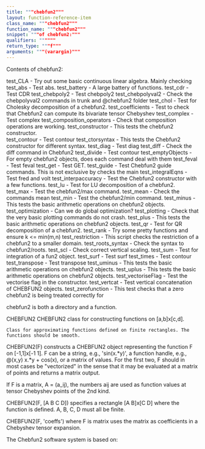 ```yaml
---
title: """chebfun2"""
layout: function-reference-item
class_name: """chebfun2"""
function_name: """chebfun2"""
snippet: """of chebfun2:"""
qualifiers: """"""
return_type: """f"""
arguments: """(varargin)"""
---
```


Contents of chebfun2:

test_CLA                       - Try out some basic continuous linear algebra. Mainly checking
test_abs                       - Test abs. 
test_battery                   - A large battery of functions. 
test_cdr                       - Test CDR 
test_chebpoly2                 - Test chebpoly2 
test_chebpolyval2              - Check the chebpolyval2 commands in trunk and @chebfun2 folder 
test_chol                      - Test for Cholesky decomposition of a chebfun2. 
test_coefficients              - Test to check that Chebfun2 can compute its bivariate tensor Chebyshev 
test_complex                   - Test complex
test_composition_operators     - Check that composition operations are working. 
test_constructor               - This tests the chebfun2 constructor.  
test_contour                   - Test contour
test_ctorsyntax                - This tests the Chebfun2 constructor for different syntax.
test_diag                      - Test diag
test_diff                      - Check the diff command in Chebfun2
test_divide                    - Test contour
test_emptyObjects              - For empty chebfun2 objects, does each command deal with them
test_feval                     - Test feval
test_get                       - Test GET.
test_guide                     - Test Chebfun2 guide commands. This is not exclusive by checks the main 
test_integralEqns              - Test fred and volt
test_interpaccuracy            - Test the Chebfun2 constructor with a few functions.
test_lu                        - Test for LU decomposition of a chebfun2. 
test_max                       - Test the chebfun2/max command. 
test_mean                      - Check the commands mean
test_min                       - Test the chebfun2/min command. 
test_minus                     - This tests the basic arithmetic operations on chebfun2 objects.
test_optimization              - Can we do global optimization?
test_plotting                  - Check that the very basic plotting commands do not crash. 
test_plus                      - This tests the basic arithmetic operations on chebfun2 objects.
test_qr                        - Test for QR decomposition of a chebfun2. 
test_rank                      - Try some pretty functions and ensure k <= min(m,n)
test_restriction               - This script checks the restriction of a chebfun2 to a smaller domain. 
test_roots_syntax              - Check the syntax to chebfun2/roots.
test_scl                       - Check correct vertical scaling. 
test_sum                       - Test for integration of a fun2 object. 
test_surf                      - Test surf
test_times                     - Test contour
test_transpose                 - Test transpose
test_uminus                    - This tests the basic arithmetic operations on chebfun2 objects.
test_uplus                     - This tests the basic arithmetic operations on chebfun2 objects.
test_vectoriseFlag             - Test the vectorise flag in the constructor. 
test_vertcat                   - Test vertical concatenation of CHEBFUN2 objects. 
test_zerofunction              - This test checks that a zero chebfun2 is being treated correctly for


chebfun2 is both a directory and a function.

  CHEBFUN2 CHEBFUN2 class for constructing functions on [a,b]x[c,d].
  
    Class for approximating functions defined on finite rectangles. The 
    functions should be smooth.
 
  CHEBFUN2(F) constructs a CHEBFUN2 object representing the function F on
  [-1,1]x[-1 1]. F can be a string, e.g., 'sin(x.*y)', a function handle, e.g.,
  @(x,y) x.*y + cos(x), or a matrix of values. For the first two, F should in
  most cases be "vectorized" in the sense that it may be evaluated at a matrix
  of points and returns a matrix output.
 
  If F is a matrix, A = (a_ij), the numbers aij are used as function values
  at tensor Chebyshev points of the 2nd kind. 
 
  CHEBFUN2(F, [A B C D]) specifies a rectangle [A B]x[C D] where the 
  function is defined. A, B, C, D must all be finite.
  
  CHEBFUN2(F, 'coeffs') where F is matrix uses the matrix as coefficients in 
  a Chebyshev tensor expansion.
 
  The Chebfun2 software system is based on: 
 
  